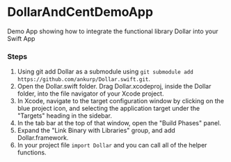 DollarAndCentDemoApp
====================

Demo App showing how to integrate the functional library Dollar into your Swift App

### Steps ###
1. Using git add Dollar as a submodule using `git submodule add https://github.com/ankurp/Dollar.swift.git`.
2. Open the Dollar.swift folder. Drag Dollar.xcodeproj, inside the Dollar folder, into the file navigator of your Xcode project.
3. In Xcode, navigate to the target configuration window by clicking on the blue project icon, and selecting the application target under the "Targets" heading in the sidebar.
4. In the tab bar at the top of that window, open the "Build Phases" panel.
5. Expand the "Link Binary with Libraries" group, and add Dollar.framework.
6. In your project file `import Dollar` and you can call all of the helper functions.
